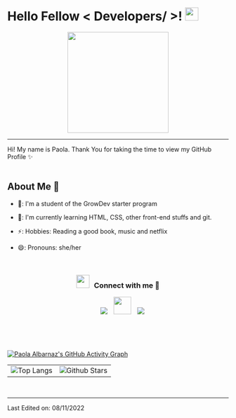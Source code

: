 <h1> Hello Fellow < Developers/ >! <img src = "https://raw.githubusercontent.com/MartinHeinz/MartinHeinz/master/wave.gif" width = 30px> </h1>

<p align="center">
  <img src="https://gifs.eco.br/wp-content/uploads/2022/02/gifs-do-gatinho-digitando-22.gif" height="230"/>
</p>
<hr>


<div size='20px'> Hi! My name is Paola. Thank You for taking the time to view my GitHub Profile &#10024;
</div>

<br>

<h2> About Me &#129499 </h2>



- 🏫: I'm a student of the GrowDev starter program

- 🌱: I'm currently learning HTML, CSS, other front-end stuffs and git.

- ⚡: Hobbies: Reading a good book, music and netflix

- 😄: Pronouns: she/her



<br/>
<h3 align="center" > <img src="https://media.giphy.com/media/iY8CRBdQXODJSCERIr/giphy.gif" width="30" height="30" style="margin-right: 10px;">Connect with me 🤝 </h3>

<p align="center">

 <div align="center"  class="icons-social" style="margin-left: 10px;">
        <a style="margin-left: 10px;"  target="_blank" href="https://www.linkedin.com/in/paola-albarnaz-/">
			<img src="https://img.icons8.com/doodle/40/000000/linkedin--v2.png" ></a>
        <a style="margin-left: 10px;" target="_blank" href="https://github.com/palbarnaz">
		<img src="https://cdn.iconscout.com/icon/free/png-256/web-earth-online-market-planet-search-secure-1-9563.png" width="40" height="40"></a>
        <a style="margin-left: 10px;" target="_blank" href="https://www.instagram.com/paolalbarnz/">
			<img src="https://img.icons8.com/doodle/40/000000/instagram-new--v2.png"></a>
      </div>

</p>
<br>
<br>
  <br>
  
[![Paola Albarnaz's GitHub Activity Graph](https://activity-graph.herokuapp.com/graph?username=palbarnaz&theme=tokyonight)](https://git.io/praveenscience)

|  |  |
| --- | --- |
| ![Top Langs](https://github-readme-stats.vercel.app/api/top-langs/?username=palbarnaz&theme=tokyonight) | ![Github Stars](https://github-readme-stats.vercel.app/api?username=palbarnaz&show_icons=true&locale=en&count_private=true&hide_rank=true&custom_title=My%20GitHub%20Stats&disable_animations=true&theme=tokyonight) |


<br>


-----


Last Edited on: 08/11/2022